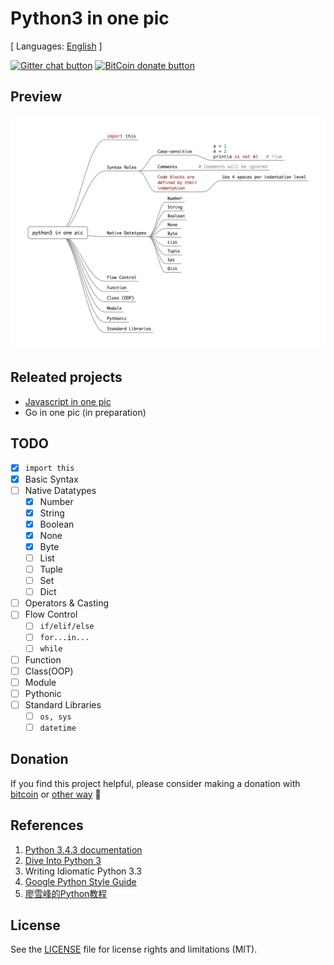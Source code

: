 # Python3 in one pic

[ Languages: [English](README.md) ]

<!-- BADGES/ -->
[![Gitter chat button](https://img.shields.io/badge/gitter-Join%20Chat-brightgreen.svg)](https://gitter.im/coodict/python3-in-one-pic)
[![BitCoin donate button](https://img.shields.io/badge/bitcoin-donate-yellow.svg)](https://www.coinbase.com/rainyear)
<!-- /BADGES -->

## Preview

![py3 in one pic](py3%20in%20one%20pic.png)

## Releated projects

* [Javascript in one pic](https://github.com/coodict/javascript-in-one-pic)
* Go in one pic (in preparation)

## TODO

- [X] `import this`
- [X] Basic Syntax
- [ ] Native Datatypes
  - [X] Number
  - [X] String
  - [X] Boolean
  - [X] None
  - [X] Byte
  - [ ] List
  - [ ] Tuple
  - [ ] Set
  - [ ] Dict
- [ ] Operators & Casting
- [ ] Flow Control
  - [ ] `if/elif/else`
  - [ ] `for...in...`
  - [ ] `while`
- [ ] Function
- [ ] Class(OOP)
- [ ] Module
- [ ] Pythonic
- [ ] Standard Libraries
  - [ ] `os, sys`
  - [ ] `datetime`

## Donation

If you find this project helpful, please consider making a donation with [bitcoin](https://www.coinbase.com/rainyear) or [other way](https://github.com/rainyear/lolita/wiki/Donation) :beers:

## References

1. [Python 3.4.3 documentation](https://docs.python.org/3/index.html)
2. [Dive Into Python 3](http://www.diveintopython3.net/table-of-contents.html)
3. Writing Idiomatic Python 3.3
4. [Google Python Style Guide](https://google-styleguide.googlecode.com/svn/trunk/pyguide.html)
5. [廖雪峰的Python教程](http://www.liaoxuefeng.com/wiki/0014316089557264a6b348958f449949df42a6d3a2e542c000)

## License
See the [LICENSE](LICENSE) file for license rights and limitations (MIT).
